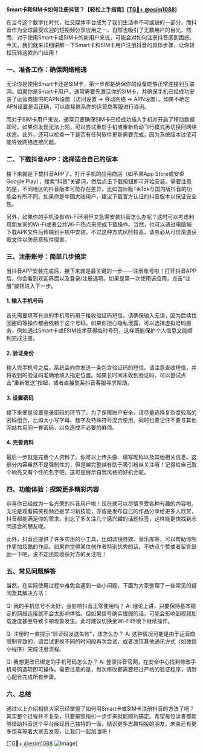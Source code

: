 **Smart卡和SIM卡如何注册抖音？【轻松上手指南】[[TG💪+ @esim1088](https://t.me/s/esim1088)]**

在当今这个数字化时代，社交媒体平台成为了我们生活中不可或缺的一部分，而抖音作为全球最受欢迎的短视频分享应用之一，自然也吸引了无数用户的目光。然而，对于使用Smart卡或SIM卡的新用户来说，可能会对如何注册抖音感到困惑。今天，我们就来详细讲解一下Smart卡和SIM卡用户注册抖音的具体步骤，让你轻松玩转这款热门应用！

### 一、准备工作：确保网络畅通

无论你是使用Smart卡还是SIM卡，第一步都是确保你的设备能够正常连接到互联网。如果你是Smart卡用户，通常需要先激活你的SIM卡，并确保手机已经成功安装了运营商提供的APN设置（访问设置 -> 移动网络 -> APN设置）。如果不确定APN设置是否正确，可以直接联系你的运营商客服进行咨询。

而对于SIM卡用户来说，通常只要确保SIM卡已经成功插入手机并开启了移动数据即可。如果你发现无法上网，可以尝试重启手机或重新启动飞行模式再切换回网络状态。此外，还可以检查一下是否有任何软件更新需要完成，因为系统版本过低可能导致网络连接问题。

### 二、下载抖音APP：选择适合自己的版本

接下来就是下载抖音APP了。打开手机的应用商店（如苹果App Store或安卓Google Play），搜索“抖音”关键词，然后点击下载按钮即可开始安装。需要注意的是，不同地区的抖音版本可能存在差异，比如国际版TikTok与国内版抖音的功能会有所不同。如果你是中国大陆用户，建议下载官方认证的抖音版本以保证安全性。

另外，如果你的手机没有Wi-Fi环境但又急需安装抖音怎么办呢？这时可以考虑利用朋友家的Wi-Fi或者公共Wi-Fi热点来完成下载操作。当然，也可以通过电脑端下载APK文件后传输到手机中安装，不过这种方式风险较高，请务必从可信渠道获取文件以防恶意软件侵害。

### 三、注册账号：简单几步搞定

当抖音APP安装完成后，接下来就是最关键的一步——注册账号啦！打开抖音APP后，你会看到欢迎界面以及登录/注册选项。如果是第一次使用该应用，点击“注册”按钮进入下一步。

#### 1. 输入手机号码
首先需要填写有效的手机号码用于接收验证码短信。请确保输入无误，因为后续找回密码等操作都会依赖于这个号码。如果你担心隐私泄露，可以选择虚拟号码服务，例如通过Smart卡或ESIM技术获得临时号码，这样既能保护个人信息又能顺利完成注册。

#### 2. 验证身份
输入完手机号之后，系统会向你发送一条包含验证码的短信。请注意查收短信，并将收到的验证码准确地填入指定位置。如果长时间未收到验证码，可以尝试点击“重新发送”按钮，或者直接联系抖音客服寻求帮助。

#### 3. 设置密码
接下来便是设置登录密码的环节了。为了保障账户安全，请尽量选择复杂度较高的密码组合，比如大小写字母、数字及特殊符号混合使用。同时也要记住不要与其他网站共用同一套密码，以免造成不必要的麻烦。

#### 4. 完善资料
最后一步就是完善个人资料了。你可以上传头像、填写昵称以及其他相关信息。这部分内容虽然不是强制性的，但是越完整越有助于吸引粉丝关注哦！记得给自己取个响亮又有个性的名字吧，这可是展示自我风格的好机会呢。

### 四、功能体验：探索更多精彩内容

恭喜你已经成为一名光荣的抖音用户啦！现在就可以尽情享受各种有趣的内容啦。无论是观看搞笑视频还是学习新技能，亦或是发布自己的作品分享给更多人欣赏，抖音都能满足你的需求。别忘了多关注几个感兴趣的话题标签，这样能更快找到志同道合的朋友呢。

此外，抖音还提供了许多实用的小工具，比如滤镜特效、音乐库等，可以帮助你制作更加炫酷的作品。如果你觉得某位创作者特别优秀的话，不妨点个赞或者留言鼓励一下吧，说不定还能收获对方的关注哦！

### 五、常见问题解答

当然，在实际使用过程中难免会遇到一些小问题，下面为大家整理了一些常见的疑问及其解决方法：

Q: 我的手机信号不太好，会影响抖音正常使用吗？
A: 理论上讲，只要保持基本稳定的网络连接就不会太影响体验。但如果信号确实很弱的话，可能会影响到视频加载速度甚至导致卡顿现象发生。此时建议切换至Wi-Fi环境下继续操作。

Q: 注册时一直提示“验证码发送失败”，该怎么办？
A: 这种情况可能是由于运营商限制导致的，请尝试更换不同的时间段再次尝试，或者改用其他通讯方式（如微信小程序）完成注册流程。

Q: 我想更改已绑定的手机号码怎么办？
A: 登录抖音官网，在安全中心找到修改手机号码选项即可操作。需要注意的是，每次修改都需要经过严格的验证程序，请耐心配合完成所有步骤。

### 六、总结

通过以上介绍相信大家已经掌握了如何用Smart卡或SIM卡注册抖音的方法了吧？其实整个过程并不复杂，只要按照指引一步步来就能顺利搞定。希望每位读者都能够借助抖音这个平台展现自己独特的一面，结识更多志趣相投的朋友。未来还有更多惊喜等着大家去发现，让我们一起加油吧！

[[TG💪+ @esim1088](https://t.me/s/esim1088) ![Image](https://i.postimg.cc/4NQfJmqS/Snipaste-2025-05-13-00-14-12.png)]